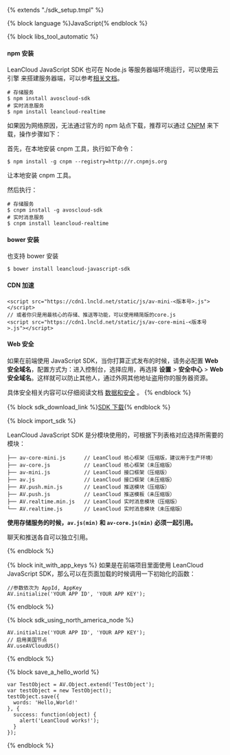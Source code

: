 {% extends "./sdk_setup.tmpl" %}

{% block language %}JavaScript{% endblock %} 

{% block libs_tool_automatic %}

#### npm 安装

LeanCloud JavaScript SDK 也可在 Node.js 等服务器端环境运行，可以使用云引擎 来搭建服务器端，可以参考[相关文档](https://leancloud.cn/docs/leanengine_guide-node.html)。

```
# 存储服务
$ npm install avoscloud-sdk
# 实时消息服务
$ npm install leancloud-realtime
```
如果因为网络原因，无法通过官方的 npm 站点下载，推荐可以通过 [CNPM](https://cnpmjs.org/) 来下载，操作步骤如下：

首先，在本地安装 cnpm 工具，执行如下命令：

```
$ npm install -g cnpm --registry=http://r.cnpmjs.org
```
让本地安装 cnpm 工具。

然后执行：

```
# 存储服务
$ cnpm install -g avoscloud-sdk 
# 实时消息服务
$ cnpm install leancloud-realtime
```

#### bower 安装

也支持 bower 安装

```
$ bower install leancloud-javascript-sdk
```

#### CDN 加速

```
<script src="https://cdn1.lncld.net/static/js/av-mini-<版本号>.js"></script>
// 或者你只是用最核心的存储、推送等功能，可以使用精简版的core.js
<script src="https://cdn1.lncld.net/static/js/av-core-mini-<版本号>.js"></script>
```

#### Web 安全

如果在前端使用 JavaScript SDK，当你打算正式发布的时候，请务必配置 **Web 安全域名**，配置方式为：进入控制台，选择应用，再选择 **设置** > **安全中心** > **Web 安全域名**。这样就可以防止其他人，通过外网其他地址盗用你的服务器资源。

具体安全相关内容可以仔细阅读文档 [数据和安全](data_security.html) 。
{% endblock %}

{% block sdk_download_link %}[SDK 下载](sdk_down.html){% endblock %}

{% block import_sdk %}

LeanCloud JavaScript SDK 是分模块使用的，可根据下列表格对应选择所需要的模块：

```
├── av-core-mini.js      // LeanCloud 核心框架（压缩版，建议用于生产环境）
├── av-core.js           // LeanCloud 核心框架（未压缩版）
├── av-mini.js           // LeanCloud 接口框架（压缩版）
├── av.js                // LeanCloud 接口框架（未压缩版）
├── AV.push.min.js       // LeanCloud 推送模块（压缩版）
├── AV.push.js           // LeanCloud 推送模板（未压缩版）
├── AV.realtime.min.js   // LeanCloud 实时消息模块（压缩版）
└── AV.realtime.js       // LeanCloud 实时消息模块（未压缩版）
```
**使用存储服务的时候，`av.js(min)` 和 `av-core.js(min)`  必须一起引用。**

聊天和推送各自可以独立引用。

{% endblock %}

{% block init_with_app_keys %}
如果是在前端项目里面使用 LeanCloud JavaScript SDK，那么可以在页面加载的时候调用一下初始化的函数：

```
//参数依次为 AppId, AppKey
AV.initialize('YOUR APP ID', 'YOUR APP KEY');
```

{% endblock %}

{% block sdk_using_north_america_node %}

```
AV.initialize('YOUR APP ID', 'YOUR APP KEY');
// 启用美国节点
AV.useAVCloudUS()
```
{% endblock %}


{% block save_a_hello_world %}

```
var TestObject = AV.Object.extend('TestObject');
var testObject = new TestObject();
testObject.save({
  words: 'Hello,World!'
}, {
  success: function(object) {
    alert('LeanCloud works!');
  }
});
```
{% endblock %}